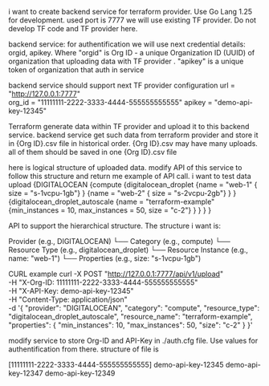 i want to create backend service for terraform provider.
Use Go Lang 1.25 for development.
used port is 7777
we will use existing TF provider. Do not develop TF code and TF provider here.

backend service:
for authentification we will use next credential details: orgid, apikey. Where "orgid" is Org ID - a unique Organization ID (UUID) of organization that uploading data with TF provider . "apikey" is a unique token of organization that auth in service

backend service should support next TF provider configuration 
  url = "http://127.0.0.1:7777"         
  org_id = "11111111-2222-3333-4444-555555555555"
  apikey = "demo-api-key-12345"

Terraform generate data within TF provider and upload it to this backend service. 
backend service get such data from terraform provider and store it in {Org ID}.csv file in historical order.
{Org ID}.csv may have many uploads. all of them should be saved in one {Org ID}.csv file




here is logical structure of uploaded data. modify API of this service to follow this structure and return me example of  API call. i want to test data upload
{DIGITALOCEAN
    {compute
        {digitalocean_droplet
            {name    = "web-1" 
                { size    = "s-1vcpu-1gb"}
            }
            {name    = "web-2" 
                { size    = "s-2vcpu-2gb"}
            }
        }
        {digitalocean_droplet_autoscale
            {name = "terraform-example"
                {min_instances             = 10,  max_instances             = 50, size               = "c-2"}
            }
        }
    }
}

 API to support the hierarchical structure. The structure i want is:

  Provider (e.g., DIGITALOCEAN)
  └── Category (e.g., compute)
      └── Resource Type (e.g., digitalocean_droplet)
          └── Resource Instance (e.g., name: "web-1")
              └── Properties (e.g., size: "s-1vcpu-1gb")

CURL example 
 curl -X POST "http://127.0.0.1:7777/api/v1/upload" \
    -H "X-Org-ID: 11111111-2222-3333-4444-555555555555" \
    -H "X-API-Key: demo-api-key-12345" \
    -H "Content-Type: application/json" \
    -d '{
      "provider": "DIGITALOCEAN",
      "category": "compute",
      "resource_type": "digitalocean_droplet_autoscale",
      "resource_name": "terraform-example",
      "properties": {
        "min_instances": 10,
        "max_instances": 50,
        "size": "c-2"
      }
    }'




modify service to store Org-ID and API-Key in ./auth.cfg file. Use values for authentification from there. structure of file is 

[11111111-2222-3333-4444-555555555555]
demo-api-key-12345
demo-api-key-12347
demo-api-key-12349